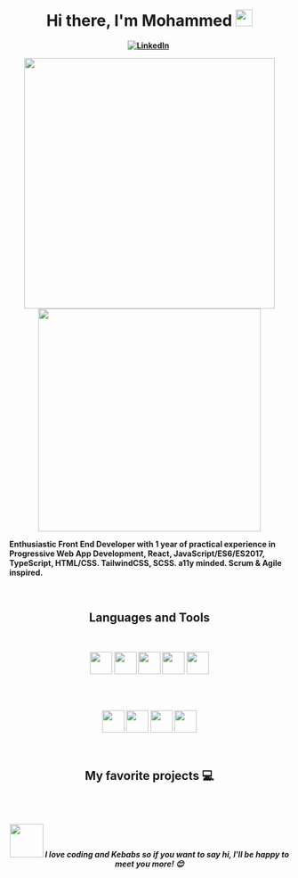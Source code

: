 <p>
  <h1 align="center"><b>Hi there, I'm Mohammed <img src="https://docs.google.com/uc?export=download&id=166Ecq6uBl61U14OUlkHOHIBv2ArKoumJ" alt="" width="30"></h1>
</p>
<p align="center">
<a href="https://www.linkedin.com/in/mohammed-moatasem-471948130/"><img src="https://img.shields.io/badge/linkedin-%230077B5.svg?&style=for-the-badge&logo=linkedin&logoColor=white" alt="LinkedIn" /></a>&nbsp;
<!-- <a href="https://yapyeeqiang.netlify.app/"><img src="https://img.shields.io/badge/-PORTFOLIO-%23ff69b4&?style=for-the-badge&?color=ff69b4 alt="Portfolio" /></a>&nbsp; -->
<!-- <a href="https://twitter.com/yeeqiangyap"><img src="https://img.shields.io/badge/Twitter-1DA1F2?style=for-the-badge&logo=twitter&logoColor=white" alt="Twitter" /></a>&nbsp;
</p> -->
<br />
<p align="center">
<img src="https://github-readme-stats.vercel.app/api?username=mammod2&theme=radical&show_icons=true" width="450" />
<img src="https://github-readme-stats.vercel.app/api/top-langs/?username=mammod2&layout=compact&theme=radical" width="400" />
</p>
<p>Enthusiastic Front End Developer with 1 year of practical experience in Progressive Web App Development, React, JavaScript/ES6/ES2017, TypeScript, HTML/CSS. TailwindCSS, SCSS. a11y minded. Scrum & Agile inspired.</p>
<br />
<p>
<h2 align="center"> Languages and Tools</h3>
</p>
<br />
<p align="center">
<img src="https://cdn.jsdelivr.net/gh/devicons/devicon/icons/html5/html5-original.svg" width="40" height="40"/>
<img src="https://cdn.jsdelivr.net/gh/devicons/devicon/icons/css3/css3-original.svg" width="40" height="40"/>
<img src="https://cdn.jsdelivr.net/gh/devicons/devicon/icons/javascript/javascript-original.svg" width="40" height="40"/>

<img src="https://cdn.jsdelivr.net/gh/devicons/devicon/icons/tailwindcss/tailwindcss-plain.svg" width="40" height="40"/>
<img src="https://cdn.jsdelivr.net/gh/devicons/devicon/icons/vuejs/vuejs-original.svg" width="40" height="40"/>
</p>
<br /><br />
<p align='center'>
<img src="https://cdn.jsdelivr.net/gh/devicons/devicon/icons/firebase/firebase-plain.svg" width="40" height="40"/>
<img src="https://cdn.jsdelivr.net/gh/devicons/devicon/icons/git/git-original.svg" width="40" height="40"/>
<img src="https://cdn.jsdelivr.net/gh/devicons/devicon/icons/github/github-original.svg" width="40" height="40"/>

<img src="https://cdn.jsdelivr.net/gh/devicons/devicon/icons/nodejs/nodejs-original.svg" width="40" height="40"/>
</p>
<br />
<h2 align="center">My favorite projects 💻</h2>
<br />



<br />
<p align="center">
<img src="https://media.giphy.com/media/LnQjpWaON8nhr21vNW/giphy.gif" width="60"> <em><b>I love coding and Kebabs</b> so if you want to say <b>hi, I'll be happy to meet you more!</b> 😊</em>
</p>
<br />
